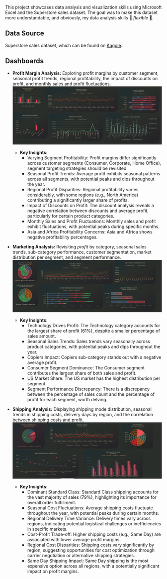 This project showcases data analysis and visualization skills using Microsoft Excel and the Superstore sales dataset. The goal was to make this dataset more understandable, and obviously, my data analysis skills 💪 *flexible* 💪.

## Data Source

Superstore sales dataset, which can be found on [Kaggle](https://www.kaggle.com/datasets/rohitsahoo/sales-forecasting).

## Dashboards

*   **Profit Margin Analysis:** Exploring profit margins by customer segment, seasonal profit trends, regional profitability, the impact of discounts on profit, and monthly sales and profit fluctuations.
       ![Profit Margin Dashboard](png/profit.png)

    *   **Key Insights:**
        *   Varying Segment Profitability: Profit margins differ significantly across customer segments (Consumer, Corporate, Home Office), segment targeting strategies should be revisited.
        *   Seasonal Profit Trends: Average profit exhibits seasonal patterns across all segments, with potential peaks and dips throughout the year.
        *   Regional Profit Disparities: Regional profitability varies considerably, with some regions (e.g., North America) contributing a significantly larger share of profits.
        *   Impact of Discounts on Profit: The discount analysis reveals a negative correlation between discounts and average profit, particularly for certain product categories.
        *   Monthly Sales and Profit Fluctuations: Monthly sales and profit exhibit fluctuations, with potential peaks during specific months.
        *   Asia and Africa Profitability Concerns: Asia and Africa shows negative profitability percentages.
 

*   **Marketing Analysis:** Revisiting *profit* by category, seasonal sales trends, sub-category performance, customer segmentation, market distribution per segment, and segment performance.
       ![Marketing Dashboard](png/marketing.png)

    *   **Key Insights:**
        *   Technology Drives Profit: The Technology category accounts for the largest share of profit (61%), despite a smaller percentage of sales amount.
        *   Seasonal Sales Trends: Sales trends vary seasonally across product categories, with potential peaks and dips throughout the year.
        *   Copiers Impact: Copiers sub-category stands out with a negative average profit.
        *   Consumer Segment Dominance: The Consumer segment contributes the largest share of both sales and profit.
        *   US Market Share: The US market has the highest distribution per segment.
        *   Segment Performance Discrepancy: There is a discrepancy between the percentage of sales count and the percentage of profit for each segment, worth delving.

*   **Shipping Analysis:** Displaying shipping mode distribution, seasonal trends in shipping costs, delivery days by region, and the correlation between shipping costs and profit.
       ![Shipping Analysis Dashboard](png/logistics.png)

    *   **Key Insights:**
        *   Dominant Standard Class: Standard Class shipping accounts for the vast majority of sales (79%), highlighting its importance for overall order fulfillment.
        *   Seasonal Cost Fluctuations: Average shipping costs fluctuate throughout the year, with potential peaks during certain months.
        *   Regional Delivery Time Variance: Delivery times vary across regions, indicating potential logistical challenges or inefficiencies in specific markets.
        *   Cost-Profit Trade-off: Higher shipping costs (e.g., Same Day) are associated with lower average profit margins.
        *   Regional Cost Disparities: Shipping costs vary significantly by region, suggesting opportunities for cost optimization through carrier negotiation or alternative shipping strategies.
        *   Same Day Shipping Impact: Same Day shipping is the most expensive option across all regions, with a potentially significant impact on profit margins.
